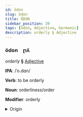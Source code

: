 ```yaml
---
id: ödon
slug: ödon
title: ÖDON
sidebar_position: 39
tags: [ödon, Adjective, Germanic]
description: orderly § Adjective
---
```


### ödon&emsp;<span kind="abugida">ɽıʌ̃</span>

*orderly* **§** [Adjective](../../tags/Adjective)

**IPA**: /ˈo.dɑn/

**Verb**: to be orderly

**Noun**: orderliness/order

**Modifier**: orderly

<details>
    <summary>Origin</summary>
    Danish orden [ˈɒˀd̥n̩]<br/>
    <em>Germanic Language Family</em>
</details>
